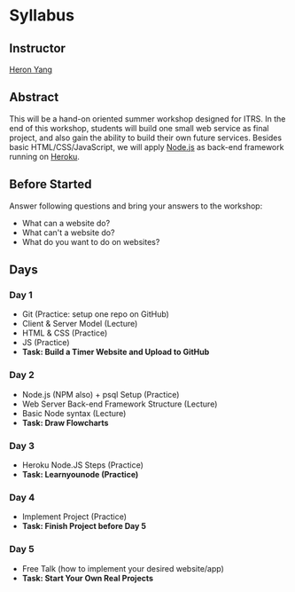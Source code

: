 # Syllabus

## Instructor

[Heron Yang](http://www.heron.me/)

## Abstract

This will be a hand-on oriented summer workshop designed for ITRS. In the end of this workshop, students will build one small web service as final project, and also gain the ability to build their own future services. Besides basic HTML/CSS/JavaScript, we will apply [Node.js](http://nodejs.org/) as back-end framework running on [Heroku](http://heroku.com/).

## Before Started

Answer following questions and bring your answers to the workshop:

- What can a website do?
- What can't a website do?
- What do you want to do on websites?

## Days

### Day 1

- Git (Practice: setup one repo on GitHub)
- Client & Server Model (Lecture)
- HTML & CSS (Practice)
- JS (Practice)
- **Task: Build a Timer Website and Upload to GitHub**

### Day 2

- Node.js (NPM also) + psql Setup (Practice)
- Web Server Back-end Framework Structure (Lecture)
- Basic Node syntax (Lecture)
- **Task: Draw Flowcharts**

### Day 3

- Heroku Node.JS Steps (Practice)
- **Task: Learnyounode (Practice)**

### Day 4

- Implement Project (Practice)
- **Task: Finish Project before Day 5**

### Day 5

- Free Talk (how to implement your desired website/app)
- **Task: Start Your Own Real Projects**

